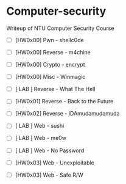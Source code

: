 # Computer-security
Writeup of NTU Computer Security Course

- [ ] [HW0x00] Pwn - shellc0de
- [ ] [HW0x00] Reverse - m4chine
- [ ] [HW0x00] Crypto - encrypt
- [ ] [HW0x00] Misc - Winmagic
- [ ] [  LAB ] Reverse - What The Hell
- [ ] [HW0x01] Reverse - Back to the Future
- [ ] [HW0x02] Reverse - IDAmudamudamuda
- [ ] [  LAB ] Web - sushi
- [ ] [  LAB ] Web - me0w
- [ ] [  LAB ] Web - No Password
- [ ] [HW0x03] Web - Unexploitable
- [ ] [HW0x03] Web - Safe R/W


